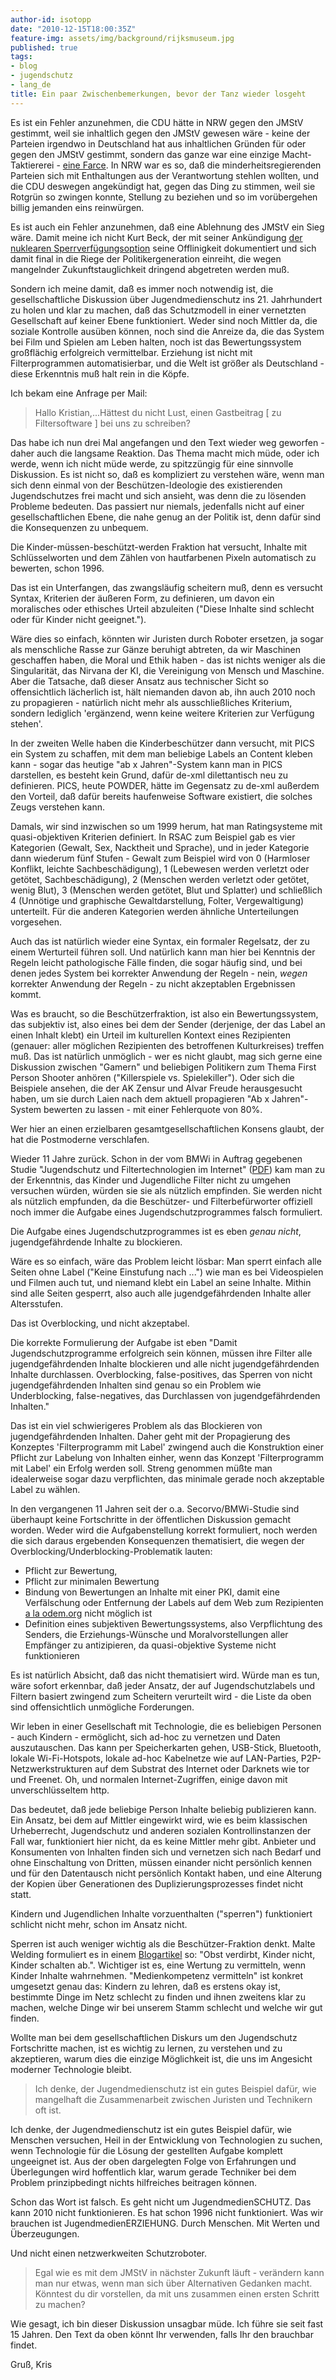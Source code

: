 ```yaml
---
author-id: isotopp
date: "2010-12-15T18:00:35Z"
feature-img: assets/img/background/rijksmuseum.jpg
published: true
tags:
- blog
- jugendschutz
- lang_de
title: Ein paar Zwischenbemerkungen, bevor der Tanz wieder losgeht
---
```

Es ist ein Fehler anzunehmen, die CDU hätte in NRW gegen den JMStV gestimmt,
weil sie inhaltlich gegen den JMStV gewesen wäre - keine der Parteien
irgendwo in Deutschland hat aus inhaltlichen Gründen für oder gegen den
JMStV gestimmt, sondern das ganze war eine einzige Macht-Taktiererei -
[eine Farce](http://oeffingerfreidenker.blogspot.com/2010/12/was-fur-eine-farce.html).
In NRW war es so, daß die minderheitsregierenden Parteien sich mit
Enthaltungen aus der Verantwortung stehlen wollten, und die CDU deswegen
angekündigt hat, gegen das Ding zu stimmen, weil sie Rotgrün so zwingen
konnte, Stellung zu beziehen und so im vorübergehen billig jemanden eins
reinwürgen.

Es ist auch ein Fehler anzunehmen, daß eine Ablehnung des JMStV ein Sieg
wäre. Damit meine ich nicht Kurt Beck, der mit seiner Ankündigung
[der nuklearen Sperrverfügungsoption](http://www.rlp.de/einzelansicht/archive/2010/december/article/politische-machtdemonstration-der-cdu/)
seine Offlinigkeit dokumentiert und sich damit final in die Riege der
Politikergeneration einreiht, die wegen mangelnder Zukunftstauglichkeit
dringend abgetreten werden muß.

Sondern ich meine damit, daß es immer noch notwendig ist, die
gesellschaftliche Diskussion über Jugendmedienschutz ins 21. Jahrhundert zu
holen und klar zu machen, daß das Schutzmodell in einer vernetzten
Gesellschaft auf keiner Ebene funktioniert. Weder sind noch Mittler da, die
soziale Kontrolle ausüben können, noch sind die Anreize da, die das System
bei Film und Spielen am Leben halten, noch ist das Bewertungssystem
großflächig erfolgreich vermittelbar. Erziehung ist nicht mit
Filterprogrammen automatisierbar, und die Welt ist größer als Deutschland -
diese Erkenntnis muß halt rein in die Köpfe.

Ich bekam eine Anfrage per Mail:

> Hallo Kristian,...Hättest du nicht Lust, einen Gastbeitrag [ zu
> Filtersoftware ] bei uns zu schreiben?

Das habe ich nun drei Mal angefangen und den Text wieder weg geworfen -
daher auch die langsame Reaktion. Das Thema macht mich müde, oder ich werde,
wenn ich nicht müde werde, zu spitzzüngig für eine sinnvolle Diskussion. Es
ist nicht so, daß es kompliziert zu verstehen wäre, wenn man sich denn
einmal von der Beschützen-Ideologie des existierenden Jugendschutzes frei
macht und sich ansieht, was denn die zu lösenden Probleme bedeuten. Das
passiert nur niemals, jedenfalls nicht auf einer gesellschaftlichen Ebene,
die nahe genug an der Politik ist, denn dafür sind die Konsequenzen zu
unbequem.

Die Kinder-müssen-beschützt-werden Fraktion hat versucht, Inhalte mit
Schlüsselworten und dem Zählen von hautfarbenen Pixeln automatisch zu
bewerten, schon 1996.

Das ist ein Unterfangen, das zwangsläufig scheitern muß, denn es versucht
Syntax, Kriterien der äußeren Form, zu definieren, um davon ein moralisches
oder ethisches Urteil abzuleiten ("Diese Inhalte sind schlecht oder für
Kinder nicht geeignet.").

Wäre dies so einfach, könnten wir Juristen durch Roboter ersetzen, ja sogar
als menschliche Rasse zur Gänze beruhigt abtreten, da wir Maschinen
geschaffen haben, die Moral und Ethik haben - das ist nichts weniger als die
Singularität, das Nirvana der KI, die Vereinigung von Mensch und Maschine.
Aber die Tatsache, daß dieser Ansatz aus technischer Sicht so offensichtlich
lächerlich ist, hält niemanden davon ab, ihn auch 2010 noch zu propagieren -
natürlich nicht mehr als ausschließliches Kriterium, sondern lediglich
'ergänzend, wenn keine weitere Kriterien zur Verfügung stehen'.


In der zweiten Welle haben die Kinderbeschützer dann versucht, mit PICS ein
System zu schaffen, mit dem man beliebige Labels an Content kleben kann -
sogar das heutige "ab x Jahren"-System kann man in PICS darstellen, es
besteht kein Grund, dafür de-xml dilettantisch neu zu definieren. PICS,
heute POWDER, hätte im Gegensatz zu de-xml außerdem den Vorteil, daß dafür
bereits haufenweise Software existiert, die solches Zeugs verstehen kann.

Damals, wir sind inzwischen so um 1999 herum, hat man Ratingsysteme mit
quasi-objektiven Kriterien definiert. In RSAC zum Beispiel gab es vier
Kategorien (Gewalt, Sex, Nacktheit und Sprache), und in jeder Kategorie dann
wiederum fünf Stufen - Gewalt zum Beispiel wird von 0 (Harmloser Konflikt,
leichte Sachbeschädigung), 1 (Lebewesen werden verletzt oder getötet,
Sachbeschädigung), 2 (Menschen werden verletzt oder getötet, wenig Blut), 3
(Menschen werden getötet, Blut und Splatter) und schließlich 4 (Unnötige und
graphische Gewaltdarstellung, Folter, Vergewaltigung) unterteilt. Für die
anderen Kategorien werden ähnliche Unterteilungen vorgesehen.

Auch das ist natürlich wieder eine Syntax, ein formaler Regelsatz, der zu
einem Werturteil führen soll. Und natürlich kann man hier bei Kenntnis der
Regeln leicht pathologische Fälle finden, die sogar häufig sind, und bei
denen jedes System bei korrekter Anwendung der Regeln - nein, _wegen_
korrekter Anwendung der Regeln - zu nicht akzeptablen Ergebnissen kommt.

Was es braucht, so die Beschützerfraktion, ist also ein Bewertungssystem,
das subjektiv ist, also eines bei dem der Sender (derjenige, der das Label
an einen Inhalt klebt) ein Urteil im kulturellen Kontext eines Rezipienten
(genauer: aller möglichen Rezipienten des betroffenen Kulturkreises) treffen
muß. Das ist natürlich unmöglich - wer es nicht glaubt, mag sich gerne eine
Diskussion zwischen "Gamern" und beliebigen Politikern zum Thema First
Person Shooter anhören ("Killerspiele vs. Spielekiller"). Oder sich die
Beispiele ansehen, die der AK Zensur und Alvar Freude herausgesucht haben,
um sie durch Laien nach dem aktuell propagieren "Ab x Jahren"-System
bewerten zu lassen - mit einer Fehlerquote von 80%.

Wer hier an einen erzielbaren gesamtgesellschaftlichen Konsens glaubt, der
hat die Postmoderne verschlafen.

Wieder 11 Jahre zurück. Schon in der vom BMWi in Auftrag gegebenen Studie
"Jugendschutz und Filtertechnologien im Internet" 
([PDF](/uploads/secorvo-studie-jugendschutz.pdf))
kam man zu der Erkenntnis, das Kinder und Jugendliche Filter nicht zu
umgehen versuchen würden, würden sie sie als nützlich empfinden. Sie werden
nicht als nützlich empfunden, da die Beschützer- und Filterbefürworter
offiziell noch immer die Aufgabe eines Jugendschutzprogrammes falsch
formuliert.

Die Aufgabe eines Jugendschutzprogrammes ist es eben _genau nicht_,
jugendgefährdende Inhalte zu blockieren.

Wäre es so einfach, wäre das Problem leicht lösbar: Man sperrt einfach alle
Seiten ohne Label ("Keine Einstufung nach ...") wie man es bei Videospielen
und Filmen auch tut, und niemand klebt ein Label an seine Inhalte. Mithin
sind alle Seiten gesperrt, also auch alle jugendgefährdenden Inhalte aller
Altersstufen.

Das ist Overblocking, und nicht akzeptabel. 

Die korrekte Formulierung der Aufgabe ist eben "Damit Jugendschutzprogramme
erfolgreich sein können, müssen ihre Filter alle jugendgefährdenden Inhalte
blockieren und alle nicht jugendgefährdenden Inhalte durchlassen.
Overblocking, false-positives, das Sperren von nicht jugendgefährdenden
Inhalten sind genau so ein Problem wie Underblocking, false-negatives, das
Durchlassen von jugendgefährdenden Inhalten."

Das ist ein viel schwierigeres Problem als das Blockieren von
jugendgefährdenden Inhalten. Daher geht mit der Propagierung des Konzeptes
'Filterprogramm mit Label' zwingend auch die Konstruktion einer Pflicht zur
Labelung von Inhalten einher, wenn das Konzept 'Filterprogramm mit Label'
ein Erfolg werden soll. Streng genommen müßte man idealerweise sogar dazu
verpflichten, das minimale gerade noch akzeptable Label zu wählen.

In den vergangenen 11 Jahren seit der o.a. Secorvo/BMWi-Studie sind
überhaupt keine Fortschritte in der öffentlichen Diskussion gemacht worden.
Weder wird die Aufgabenstellung korrekt formuliert, noch werden die sich
daraus ergebenden Konsequenzen thematisiert, die wegen der
Overblocking/Underblocking-Problematik lauten:

- Pflicht zur Bewertung,
- Pflicht zur minimalen Bewertung
- Bindung von Bewertungen an Inhalte mit einer PKI, damit eine Verfälschung oder Entfernung der Labels auf dem Web zum Rezipienten 
  [a la odem.org](http://blog.odem.org/2010/12/jmstv-filter-umgehen.html)
  nicht möglich ist
- Definition eines subjektiven Bewertungssystems, also Verpflichtung des
  Senders, die Erziehungs-Wünsche und Moralvorstellungen aller Empfänger zu
  antizipieren, da quasi-objektive Systeme nicht funktionieren

Es ist natürlich Absicht, daß das nicht thematisiert wird. Würde man es tun,
wäre sofort erkennbar, daß jeder Ansatz, der auf Jugendschutzlabels und
Filtern basiert zwingend zum Scheitern verurteilt wird - die Liste da oben
sind offensichtlich unmögliche Forderungen.

Wir leben in einer Gesellschaft mit Technologie, die es beliebigen Personen -
auch Kindern - ermöglicht, sich ad-hoc zu vernetzen und Daten
auszutauschen. Das kann per Speicherkarten gehen, USB-Stick, Bluetooth,
lokale Wi-Fi-Hotspots, lokale ad-hoc Kabelnetze wie auf LAN-Parties,
P2P-Netzwerkstrukturen auf dem Substrat des Internet oder Darknets wie tor
und Freenet. Oh, und normalen Internet-Zugriffen, einige davon mit
unverschlüsseltem http.

Das bedeutet, daß jede beliebige Person Inhalte beliebig publizieren kann.
Ein Ansatz, bei dem auf Mittler eingewirkt wird, wie es beim klassischen
Urheberrecht, Jugendschutz und anderen sozialen Kontrollinstanzen der Fall
war, funktioniert hier nicht, da es keine Mittler mehr gibt. Anbieter und
Konsumenten von Inhalten finden sich und vernetzen sich nach Bedarf und ohne
Einschaltung von Dritten, müssen einander nicht persönlich kennen und für
den Datentausch nicht persönlich Kontakt haben, und eine Alterung der Kopien
über Generationen des Duplizierungsprozesses findet nicht statt.

Kindern und Jugendlichen Inhalte vorzuenthalten ("sperren") funktioniert
schlicht nicht mehr, schon im Ansatz nicht.

Sperren ist auch weniger wichtig als die Beschützer-Fraktion denkt. Malte
Welding formuliert es in einem
[Blogartikel](http://www.malte-welding.com/2010/11/30/jugendmedienschutz-ist-furs-arsch/)
so: "Obst verdirbt, Kinder nicht, Kinder schalten ab.". Wichtiger ist es,
eine Wertung zu vermitteln, wenn Kinder Inhalte wahrnehmen. "Medienkompetenz
vermitteln" ist konkret umgesetzt genau das: Kindern zu lehren, daß es
erstens okay ist, bestimmte Dinge im Netz schlecht zu finden und ihnen
zweitens klar zu machen, welche Dinge wir bei unserem Stamm schlecht und
welche wir gut finden.

Wollte man bei dem gesellschaftlichen Diskurs um den Jugendschutz
Fortschritte machen, ist es wichtig zu lernen, zu verstehen und zu
akzeptieren, warum dies die einzige Möglichkeit ist, die uns im Angesicht
moderner Technologie bleibt.

> Ich denke, der Jugendmedienschutz ist ein gutes Beispiel dafür, wie
> mangelhaft die Zusammenarbeit zwischen Juristen und Technikern oft ist.

Ich denke, der Jugendmedienschutz ist ein gutes Beispiel dafür, wie Menschen
versuchen, Heil in der Entwicklung von Technologien zu suchen, wenn
Technologie für die Lösung der gestellten Aufgabe komplett ungeeignet ist.
Aus der oben dargelegten Folge von Erfahrungen und Überlegungen wird
hoffentlich klar, warum gerade Techniker bei dem Problem prinzipbedingt
nichts hilfreiches beitragen können.

Schon das Wort ist falsch. Es geht nicht um JugendmedienSCHUTZ. Das kann
2010 nicht funktionieren. Es hat schon 1996 nicht funktioniert. Was wir
brauchen ist JugendmedienERZIEHUNG. Durch Menschen. Mit Werten und
Überzeugungen.

Und nicht einen netzwerkweiten Schutzroboter.

> Egal wie es mit dem JMStV in nächster Zukunft läuft - verändern kann man
> nur etwas, wenn man sich über Alternativen Gedanken macht. Könntest du dir
> vorstellen, da mit uns zusammen einen ersten Schritt zu machen?

Wie gesagt, ich bin dieser Diskussion unsagbar müde. Ich führe sie seit fast
15 Jahren. Den Text da oben könnt Ihr verwenden, falls Ihr den brauchbar
findet.

Gruß, Kris
